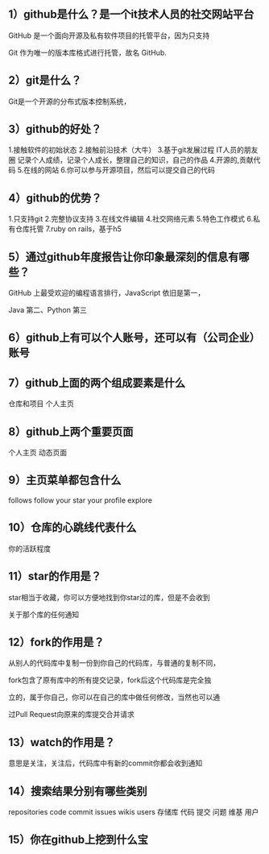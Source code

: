 ## 1）github是什么？是一个it技术人员的社交网站平台
GitHub 是一个面向开源及私有软件项目的托管平台，因为只支持 

Git 作为唯一的版本库格式进行托管，故名 GitHub.
## 2）git是什么？
Git是一个开源的分布式版本控制系统，
## 3）github的好处？

1.接触软件的初始状态
2.接触前沿技术（大牛）
3.基于git发展过程
IT人员的朋友圈
记录个人成绩，记录个人成长，整理自己的知识，自己的作品
4.开源的,贡献代码
5.在线的网站
6.你可以参与开源项目，然后可以提交自己的代码
## 4）github的优势？
1.只支持git
2.完整协议支持
3.在线文件编辑
4.社交网络元素
5.特色工作模式
6.私有仓库托管
7.ruby on rails，基于h5


## 5）通过github年度报告让你印象最深刻的信息有哪些？
GitHub 上最受欢迎的编程语言排行，JavaScript 依旧是第一，

Java 第二、Python 第三

## 6）github上有可以个人账号，还可以有（公司企业）账号

## 7）github上面的两个组成要素是什么
仓库和项目
个人主页
## 8）github上两个重要页面
个人主页
动态页面

## 9）主页菜单都包含什么
follows follow your star your profile explore

## 10）仓库的心跳线代表什么
你的活跃程度
## 11）star的作用是？
star相当于收藏，你可以方便地找到你star过的库，但是不会收到

关于那个库的任何通知

## 12）fork的作用是？
从别人的代码库中复制一份到你自己的代码库，与普通的复制不同，

fork包含了原有库中的所有提交记录，fork后这个代码库是完全独

立的，属于你自己，你可以在自己的库中做任何修改，当然也可以通

过Pull Request向原来的库提交合并请求


## 13）watch的作用是？
意思是关注，关注后，代码库中有新的commit你都会收到通知

## 14）搜索结果分别有哪些类别
repositories code commit issues wikis users
存储库 代码 提交 问题 维基 用户

## 15）你在github上挖到什么宝


